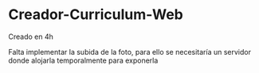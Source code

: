 # Creador-Curriculum-Web

Creado en 4h

Falta implementar la subida de la foto, para ello se necesitaría un servidor donde alojarla temporalmente para exponerla